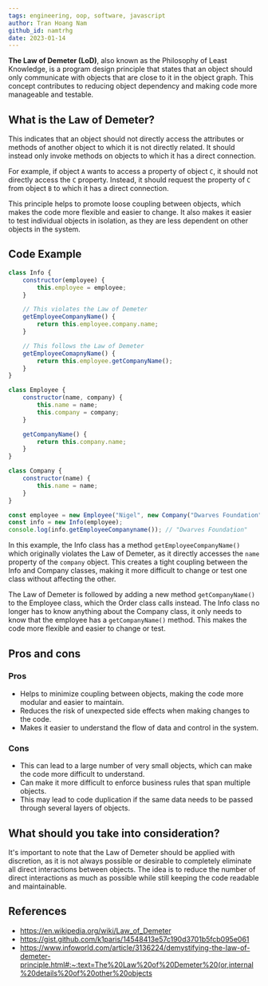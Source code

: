 ```yaml
---
tags: engineering, oop, software, javascript
author: Tran Hoang Nam
github_id: namtrhg
date: 2023-01-14
---
```


**The Law of Demeter (LoD)**, also known as the Philosophy of Least Knowledge, is a program design principle that states that an object should only communicate with objects that are close to it in the object graph. This concept contributes to reducing object dependency and making code more manageable and testable.

## What is the Law of Demeter?

This indicates that an object should not directly access the attributes or methods of another object to which it is not directly related. It should instead only invoke methods on objects to which it has a direct connection.

For example, if object `A` wants to access a property of object `C`, it should not directly access the `C` property. Instead, it should request the property of `C` from object `B` to which it has a direct connection.

This principle helps to promote loose coupling between objects, which makes the code more flexible and easier to change. It also makes it easier to test individual objects in isolation, as they are less dependent on other objects in the system.

## Code Example

```js
class Info {
    constructor(employee) {
        this.employee = employee;
    }

    // This violates the Law of Demeter
    getEmployeeCompanyName() {
        return this.employee.company.name;
    }

    // This follows the Law of Demeter
    getEmployeeComapnyName() {
        return this.employee.getCompanyName();
    }
}

class Employee {
    constructor(name, company) {
        this.name = name;
        this.company = company;
    }

    getCompanyName() {
        return this.company.name;
    }
}

class Company {
    constructor(name) {
        this.name = name;
    }
}

const employee = new Employee("Nigel", new Company("Dwarves Foundation"));
const info = new Info(employee);
console.log(info.getEmployeeCompanyname()); // "Dwarves Foundation"
```

In this example, the Info class has a method `getEmployeeCompanyName()` which originally violates the Law of Demeter, as it directly accesses the `name` property of the `company` object. This creates a tight coupling between the Info and Company classes, making it more difficult to change or test one class without affecting the other.

The Law of Demeter is followed by adding a new method `getCompanyName()` to the Employee class, which the Order class calls instead. The Info class no longer has to know anything about the Company class, it only needs to know that the employee has a `getCompanyName()` method. This makes the code more flexible and easier to change or test.

## Pros and cons

### Pros

- Helps to minimize coupling between objects, making the code more modular and easier to maintain.
- Reduces the risk of unexpected side effects when making changes to the code.
- Makes it easier to understand the flow of data and control in the system.

### Cons

- This can lead to a large number of very small objects, which can make the code more difficult to understand.
- Can make it more difficult to enforce business rules that span multiple objects.
- This may lead to code duplication if the same data needs to be passed through several layers of objects.

## What should you take into consideration?

It's important to note that the Law of Demeter should be applied with discretion, as it is not always possible or desirable to completely eliminate all direct interactions between objects. The idea is to reduce the number of direct interactions as much as possible while still keeping the code readable and maintainable.

## References

- <https://en.wikipedia.org/wiki/Law_of_Demeter>
- <https://gist.github.com/k1paris/14548413e57c190d3701b5fcb095e061>
- <https://www.infoworld.com/article/3136224/demystifying-the-law-of-demeter-principle.html#:~:text=The%20Law%20of%20Demeter%20(or,internal%20details%20of%20other%20objects>
